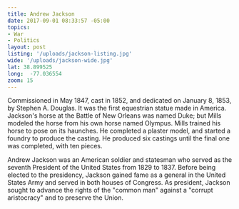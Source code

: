 ```yaml
---
title: Andrew Jackson
date: 2017-09-01 08:33:57 -05:00
topics:
- War
- Politics
layout: post
listing: '/uploads/jackson-listing.jpg'
wide: '/uploads/jackson-wide.jpg'
lat: 38.899525
long:  -77.036554
zoom: 15
---
```

Commissioned in May 1847, cast in 1852, and dedicated on January 8, 1853, by Stephen A. Douglas. It was the first equestrian statue made in America. Jackson's horse at the Battle of New Orleans was named Duke; but Mills modeled the horse from his own horse named Olympus. Mills trained his horse to pose on its haunches. He completed a plaster model, and started a foundry to produce the casting. He produced six castings until the final one was completed, with ten pieces.

Andrew Jackson was an American soldier and statesman who served as the seventh President of the United States from 1829 to 1837. Before being elected to the presidency, Jackson gained fame as a general in the United States Army and served in both houses of Congress. As president, Jackson sought to advance the rights of the "common man" against a "corrupt aristocracy" and to preserve the Union.

